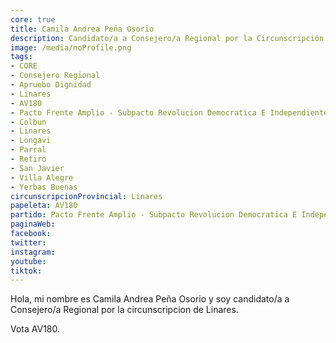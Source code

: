 ```yaml
---
core: true
title: Camila Andrea Peña Osorio
description: Candidato/a a Consejero/a Regional por la Circunscripción de Linares
image: /media/noProfile.png
tags:
- CORE
- Consejero Regional
- Apruebo Dignidad
- Linares
- AV180
- Pacto Frente Amplio - Subpacto Revolucion Democratica E Independientes - Independientes
- Colbun
- Linares
- Longavi
- Parral
- Retiro
- San Javier
- Villa Alegre
- Yerbas Buenas
circunscripcionProvincial: Linares
papeleta: AV180
partido: Pacto Frente Amplio - Subpacto Revolucion Democratica E Independientes - Independientes
paginaWeb:
facebook:
twitter:
instagram:
youtube:
tiktok:
---
```

Hola, mi nombre es Camila Andrea Peña Osorio y soy candidato/a a Consejero/a Regional por la circunscripcion de Linares.

Vota AV180.